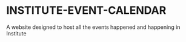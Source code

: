 # INSTITUTE-EVENT-CALENDAR
A website designed to host all the events happened and happening in Institute
